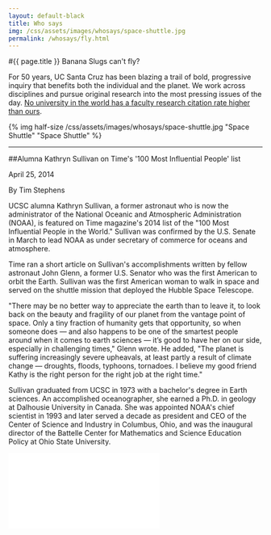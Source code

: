 ```yaml
---
layout: default-black
title: Who says
img: /css/assets/images/whosays/space-shuttle.jpg
permalink: /whosays/fly.html
---
```

#{{ page.title }} Banana Slugs can't fly?

For 50 years, UC Santa Cruz has been blazing a trail of bold, progressive inquiry that benefits both the individual and the planet. We work across disciplines and pursue original research into the most pressing issues of the day. [No university in the world has a faculty research citation rate higher than ours](http://www.timeshighereducation.co.uk/world-university-rankings/2014-15/world-ranking/range/001-200/page/1/order/scorecitations%7Cdesc).

{% img half-size /css/assets/images/whosays/space-shuttle.jpg "Space Shuttle" "Space Shuttle" %}

***

##Alumna Kathryn Sullivan on Time's '100 Most Influential People' list

April 25, 2014

By Tim Stephens

UCSC alumna Kathryn Sullivan, a former astronaut who is now the administrator of the National Oceanic and Atmospheric Administration (NOAA), is featured on Time magazine's 2014 list of the "100 Most Influential People in the World." Sullivan was confirmed by the U.S. Senate in March to lead NOAA as under secretary of commerce for oceans and atmosphere.

Time ran a short article on Sullivan's accomplishments written by fellow astronaut John Glenn, a former U.S. Senator who was the first American to orbit the Earth. Sullivan was the first American woman to walk in space and served on the shuttle mission that deployed the Hubble Space Telescope.

"There may be no better way to appreciate the earth than to leave it, to look back on the beauty and fragility of our planet from the vantage point of space. Only a tiny fraction of humanity gets that opportunity, so when someone does — and also happens to be one of the smartest people around when it comes to earth sciences — it’s good to have her on our side, especially in challenging times," Glenn wrote. He added, "The planet is suffering increasingly severe upheavals, at least partly a result of climate change — droughts, floods, typhoons, tornadoes. I believe my good friend Kathy is the right person for the right job at the right time."

Sullivan graduated from UCSC in 1973 with a bachelor's degree in Earth sciences. An accomplished oceanographer, she earned a Ph.D. in geology at Dalhousie University in Canada. She was appointed NOAA's chief scientist in 1993 and later served a decade as president and CEO of the Center of Science and Industry in Columbus, Ohio, and was the inaugural director of the Battelle Center for Mathematics and Science Education Policy at Ohio State University.

<iframe src="//www.youtube.com/embed/4r4SHTF_9os" frameborder="0" allowfullscreen class="iframe-youtube" style="float:center"></iframe>
<div class="clear">&nbsp;</div>